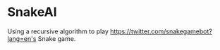 # SnakeAI
Using a recursive algorithm to play https://twitter.com/snakegamebot?lang=en's Snake game.
